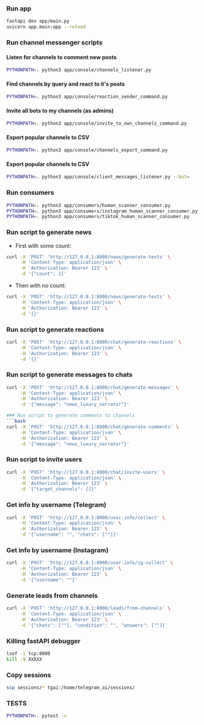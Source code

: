 ### Run app
```bash
fastapi dev app/main.py
uvicorn app.main:app --reload
```

### Run channel messenger scripts
#### Listen for channels to comment new posts
```bash
PYTHONPATH=. python3 app/console/channels_listener.py
```
#### Find channels by query and react to it's posts
```bash
PYTHONPATH=. python3 app/console/reaction_sender_command.py
```
#### Invite all bots to my channels (as admins)
```bash
PYTHONPATH=. python3 app/console/invite_to_own_channels_command.py
```
#### Export popular channels to CSV
```bash
PYTHONPATH=. python3 app/console/channels_export_command.py
```
#### Export popular channels to CSV
```bash
PYTHONPATH=. python3 app/console/client_messages_listener.py --bot=
```

### Run consumers
```bash
PYTHONPATH=. python3 app/consumers/human_scanner_consumer.py
PYTHONPATH=. python3 app/consumers/instagram_human_scanner_consumer.py
PYTHONPATH=. python3 app/consumers/tiktok_human_scanner_consumer.py
```

### Run script to generate news
- First with some count:
```bash
curl -X 'POST' 'http://127.0.0.1:8000/news/generate-texts' \
     -H 'Content-Type: application/json' \
     -H 'Authorization: Bearer 123' \
     -d '{"count": 2}'
```
- Then with no count:
```bash
curl -X 'POST' 'http://127.0.0.1:8000/news/generate-texts' \
     -H 'Content-Type: application/json' \
     -H 'Authorization: Bearer 123' \
     -d '{}'
```

### Run script to generate reactions
```bash
curl -X 'POST' 'http://127.0.0.1:8000/chat/generate-reactions' \
     -H 'Content-Type: application/json' \
     -H 'Authorization: Bearer 123' \
     -d '{}'
```

### Run script to generate messages to chats
```bash
curl -X 'POST' 'http://127.0.0.1:8000/chat/generate-messages' \
     -H 'Content-Type: application/json' \
     -H 'Authorization: Bearer 123' \
     -d '{"message": "news_luxury_narrator"}'

### Run script to generate comments to channels
```bash
curl -X 'POST' 'http://127.0.0.1:8000/chat/generate-comments' \
     -H 'Content-Type: application/json' \
     -H 'Authorization: Bearer 123' \
     -d '{"message": "news_luxury_narrator"}'
```

### Run script to invite users
```bash
curl -X 'POST' 'http://127.0.0.1:8000/chat/invite-users' \
     -H 'Content-Type: application/json' \
     -H 'Authorization: Bearer 123' \
     -d '{"target_channels": []}'
```

### Get info by username (Telegram)
```bash
curl -X 'POST' 'http://127.0.0.1:8000/user-info/collect' \
     -H 'Content-Type: application/json' \
     -H 'Authorization: Bearer 123' \
     -d '{"username": "", "chats": [""]}'
```

### Get info by username (Instagram)
```bash
curl -X 'POST' 'http://127.0.0.1:8000/user-info/ig-collect' \
     -H 'Content-Type: application/json' \
     -H 'Authorization: Bearer 123' \
     -d '{"username": ""}'
```

### Generate leads from channels
```bash
curl -X 'POST' 'http://127.0.0.1:8000/leads/from-channels' \
     -H 'Content-Type: application/json' \
     -H 'Authorization: Bearer 123' \
     -d '{"chats": [""], "condition": "", "answers": [""]}'
```

### Killing fastAPI debugger
```bash
lsof -i tcp:8000
kill -9 XXXXX
```

### Copy sessions
```bash
scp sessions/* tgai:/home/telegram_ai/sessions/
```

### TESTS
```bash
PYTHONPATH=. pytest -v
```